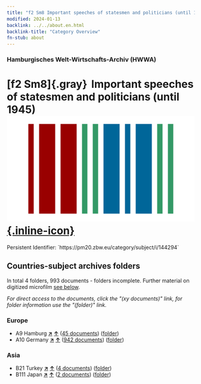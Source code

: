 ```yaml
---
title: "f2 Sm8 Important speeches of statesmen and politicians (until 1945)"
modified: 2024-01-13
backlink: ../../about.en.html
backlink-title: "Category Overview"
fn-stub: about
---
```


### Hamburgisches Welt-Wirtschafts-Archiv (HWWA)

# [f2 Sm8]{.gray}&#8201; Important speeches of statesmen and politicians (until 1945) &#160; [![Wikidata](/images/Wikidata-logo.svg "Wikidata"){.inline-icon}](http://www.wikidata.org/entity/Q104699318)

<div class="hint">Persistent Identifier: `https://pm20.zbw.eu/category/subject/i/144294`</div>







## Countries-subject archives folders







In total 4 folders, 993 documents - folders incomplete. Further material on digitized microfilm [see below](#filmsections).

_For direct access to the documents, click the "(xy documents)" link, for folder information use the "(folder)" link._



### Europe

- A9 Hamburg [**&nearr;**](../../../geo/i/140905/about.en.html "Hamburg (all folders)") [**&uarr;**](../../../geo/about.en.html#A9 "Country category system") (<a href="https://pm20.zbw.eu/iiifview/folder/sh/140905,144294" title="about: Hamburg : Important speeches of statesmen and politicians (until 1945)" target="_blank">45 documents</a>) ([folder](../../../../folder/sh/1409xx/140905/1442xx/144294/about.en.html))
- A10 Germany [**&nearr;**](../../../geo/i/126128/about.en.html "Germany (all folders)") [**&uarr;**](../../../geo/about.en.html#A10 "Country category system") (<a href="https://pm20.zbw.eu/iiifview/folder/sh/126128,144294" title="about: Germany : Important speeches of statesmen and politicians (until 1945)" target="_blank">942 documents</a>) ([folder](../../../../folder/sh/1261xx/126128/1442xx/144294/about.en.html))

### Asia

- B21 Turkey [**&nearr;**](../../../geo/i/141111/about.en.html "Turkey (all folders)") [**&uarr;**](../../../geo/about.en.html#B21 "Country category system") (<a href="https://pm20.zbw.eu/iiifview/folder/sh/141111,144294" title="about: Turkey : Important speeches of statesmen and politicians (until 1945)" target="_blank">4 documents</a>) ([folder](../../../../folder/sh/1411xx/141111/1442xx/144294/about.en.html))
- B111 Japan [**&nearr;**](../../../geo/i/141272/about.en.html "Japan (all folders)") [**&uarr;**](../../../geo/about.en.html#B111 "Country category system") (<a href="https://pm20.zbw.eu/iiifview/folder/sh/141272,144294" title="about: Japan : Important speeches of statesmen and politicians (until 1945)" target="_blank">2 documents</a>) ([folder](../../../../folder/sh/1412xx/141272/1442xx/144294/about.en.html))



<a id="filmsections" />













